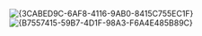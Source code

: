 ![{3CABED9C-6AF8-4116-9AB0-8415C755EC1F}](https://github.com/user-attachments/assets/56462bdc-1ea2-4f69-a71e-239620b70e9b)
![{B7557415-59B7-4D1F-98A3-F6A4E485B89C}](https://github.com/user-attachments/assets/871d57e7-4142-4e70-bcad-16558dac2762)

